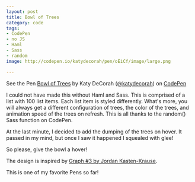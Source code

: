 ```yaml
---
layout: post
title: Bowl of Trees
category: code
tags:
- CodePen
- no JS
- Haml
- Sass
- random
image: http://codepen.io/katydecorah/pen/oEiCf/image/large.png

---
```


<p data-height="500" data-theme-id="97" data-slug-hash="oEiCf" data-user="katydecorah" data-default-tab="result" class='codepen'>See the Pen <a href='http://codepen.io/katydecorah/pen/oEiCf'>Bowl of Trees</a> by Katy DeCorah (<a href='http://codepen.io/katydecorah'>@katydecorah</a>) on <a href='http://codepen.io'>CodePen</a></p>

I could not have made this without Haml and Sass. This is comprised of a list with 100 list items. Each list item is styled differently. What's more, you will always get a different configuration of trees, the color of the trees, and animation speed of the trees on refresh. This is all thanks to the random() Sass function on CodePen.

At the last minute, I decided to add the dumping of the trees on hover. It passed in my mind, but once I saw it happened I squealed with glee!

So please, give the bowl a hover!

The design is inspired by [Graph #3 by Jordan Kasten-Krause](http://dribbble.com/shots/1239406).

This is one of my favorite Pens so far!
